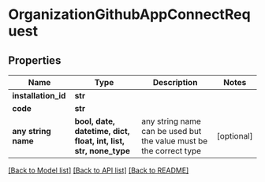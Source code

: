 # OrganizationGithubAppConnectRequest


## Properties
Name | Type | Description | Notes
------------ | ------------- | ------------- | -------------
**installation_id** | **str** |  | 
**code** | **str** |  | 
**any string name** | **bool, date, datetime, dict, float, int, list, str, none_type** | any string name can be used but the value must be the correct type | [optional]

[[Back to Model list]](../README.md#documentation-for-models) [[Back to API list]](../README.md#documentation-for-api-endpoints) [[Back to README]](../README.md)


